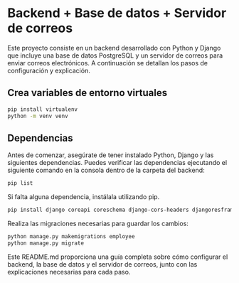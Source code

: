 # Backend + Base de datos + Servidor de correos

Este proyecto consiste en un backend desarrollado con Python y Django que incluye una base de datos PostgreSQL y un servidor de correos para enviar correos electrónicos. A continuación se detallan los pasos de configuración y explicación.

## Crea variables de entorno virtuales

```bash
pip install virtualenv
python -m venv venv
```

## Dependencias

Antes de comenzar, asegúrate de tener instalado Python, Django y las siguientes dependencias. Puedes verificar las dependencias ejecutando el siguiente comando en la consola dentro de la carpeta del backend:

```bash
pip list
```

Si falta alguna dependencia, instálala utilizando pip.

```bash
pip install django coreapi coreschema django-cors-headers djangoresframework
```

Realiza las migraciones necesarias para guardar los cambios:

```bash
python manage.py makemigrations employee
python manage.py migrate
```


Este README.md proporciona una guía completa sobre cómo configurar el backend, la base de datos y el servidor de correos, junto con las explicaciones necesarias para cada paso.
